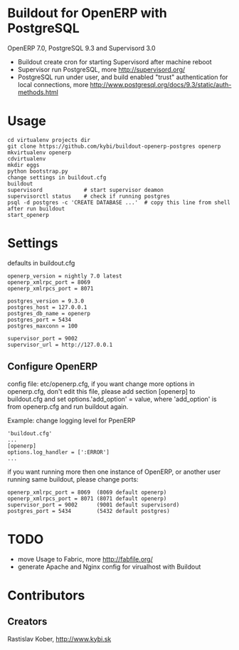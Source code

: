 # Buildout for OpenERP with PostgreSQL
OpenERP 7.0, PostgreSQL 9.3 and Supervisord 3.0
- Buildout create cron for starting Supervisord after machine reboot
- Supervisor run PostgreSQL, more http://supervisord.org/
- PostgreSQL run under user, and build enabled "trust" authentication for local connections,
 more http://www.postgresql.org/docs/9.3/static/auth-methods.html

# Usage
```
cd virtualenv projects dir
git clone https://github.com/kybi/buildout-openerp-postgres openerp
mkvirtualenv openerp
cdvirtualenv
mkdir eggs
python bootstrap.py
change settings in buildout.cfg
buildout
supervisord             # start supervisor deamon
supervisorctl status    # check if running postgres
psql -d postgres -c 'CREATE DATABASE ...'  # copy this line from shell after run buildout
start_openerp
```

# Settings
defaults in buildout.cfg

```
openerp_version = nightly 7.0 latest
openerp_xmlrpc_port = 8069
openerp_xmlrpcs_port = 8071

postgres_version = 9.3.0
postgres_host = 127.0.0.1
postgres_db_name = openerp
postgres_port = 5434
postgres_maxconn = 100

supervisor_port = 9002
supervisor_url = http://127.0.0.1
```
## Configure OpenERP
config file: etc/openerp.cfg, if you want change more options in openerp.cfg, don't edit this file,
please add section [openerp] to buildout.cfg
and set options.'add_option' = value, where 'add_option' is from openerp.cfg and run buildout again.

Example: change logging level for PpenERP
```
'buildout.cfg'
...
[openerp]
options.log_handler = [':ERROR']
...
```

if you want running more then one instance of OpenERP, or another user running same buildout,
please change ports:
```
openerp_xmlrpc_port = 8069  (8069 default openerp)
openerp_xmlrpcs_port = 8071 (8071 default openerp)
supervisor_port = 9002      (9001 default supervisord)
postgres_port = 5434        (5432 default postgres)
```

# TODO
- move Usage to Fabric, more http://fabfile.org/
- generate Apache and Nginx config for virualhost with Buildout

# Contributors

## Creators

Rastislav Kober, http://www.kybi.sk